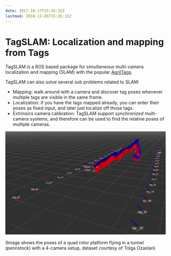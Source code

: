 ```yaml
---
date: 2017-10-17T15:26:15Z
lastmod: 2018-12-05T15:26:15Z
---
```


# TagSLAM: Localization and mapping from Tags

TagSLAM is a ROS based package for simultaneous multi-camera localization and
mapping (SLAM) with the
popular [AprilTags](https://april.eecs.umich.edu/software/apriltag).

TagSLAM can also solve several sub problems related to SLAM:

- Mapping: walk around with a camera and discover tag poses whenever
  multiple tags are visible in the same frame.
- Localization: if you have the tags mapped already, you can enter
  their poses as fixed input, and later just localize off those tags.
- Extrinsics camera calibration: TagSLAM support *synchronized*
  multi-camera systems, and therefore can be used to find the relative
  poses of multiple cameras.

<img src="media/pennstock.png" alt="pennstock"  width="1000"/>

(Image shows the poses of a quad rotor platform flying in a tunnel
(pennstock) with a 4-camera setup, dataset courtesy of Tolga Ozaslan)

